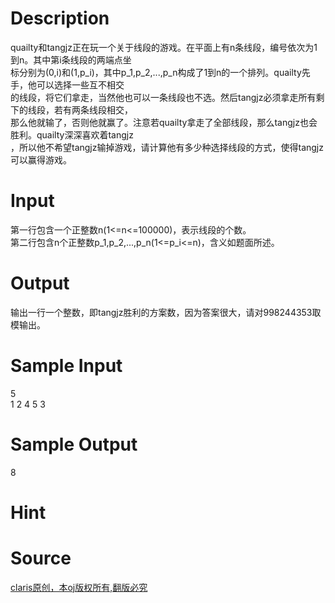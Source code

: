 
# Description

<div class="content"><div>quailty和tangjz正在玩一个关于线段的游戏。在平面上有n条线段，编号依次为1到n。其中第i条线段的两端点坐</div>
<div>标分别为(0,i)和(1,p_i)，其中p_1,p_2,...,p_n构成了1到n的一个排列。quailty先手，他可以选择一些互不相交</div>
<div>的线段，将它们拿走，当然他也可以一条线段也不选。然后tangjz必须拿走所有剩下的线段，若有两条线段相交，</div>
<div>那么他就输了，否则他就赢了。注意若quailty拿走了全部线段，那么tangjz也会胜利。quailty深深喜欢着tangjz</div>
<div>，所以他不希望tangjz输掉游戏，请计算他有多少种选择线段的方式，使得tangjz可以赢得游戏。</div></div>

# Input

<div class="content"><div>第一行包含一个正整数n(1&lt;=n&lt;=100000)，表示线段的个数。</div>
<div>第二行包含n个正整数p_1,p_2,...,p_n(1&lt;=p_i&lt;=n)，含义如题面所述。</div></div>

# Output

<div class="content"><div>输出一行一个整数，即tangjz胜利的方案数，因为答案很大，请对998244353取模输出。</div></div>

# Sample Input

<div class="content"><span class="sampledata">5<br/>
1 2 4 5 3</span></div>

# Sample Output

<div class="content"><span class="sampledata">8</span></div>

# Hint

<div class="content"><p></p></div>

# Source

<div class="content"><p><a href="problemset.php?search=claris原创，本oj版权所有,翻版必究">claris原创，本oj版权所有,翻版必究</a></p></div>

